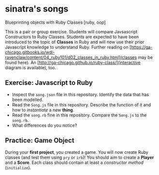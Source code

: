 # sinatra's songs
Blueprinting objects with Ruby Classes [ruby, oop]

This is a pair or group exercise. Students will compare Javsascript Constructors to Ruby Classes. Students are expected to have been introduced to the topic of **Classes** in Ruby and will now use their prior Javascript knowledge to understand Ruby. Further reading on [https://ga-chicago.gitbooks.io/wdi-ravenclaw/content/04_ruby101/d02_classes_in_ruby.html](classes may be found here). An [http://ga-chicago.github.io/ruby-class/](interactive diagram is available), too.

## Exercise: Javascript to Ruby

* Inspect the `song.json` file in this repository. Identify the data that has been modelled.
* Read the `Song.js` file in this repository. Describe the function of it and how to _instantiate_ a new **thing**.
* Read the `song.rb` fine in this repository. Compare the `Song.js` to the `song.rb`. 
* What differences do you notice?

## Practice: Game Object

During your **first project**, you created a game. You will now create Ruby classes (and test them using `pry` or `irb`)! You should aim to create a **Player** and a **Score**. Each class should contain at least a _constructor method_ (`initialize`).
